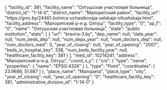 {
    "facility_id": 381,
    "facility_name": "Олтушская участковая больница",
    "district_id": "1-14-0",
    "district_name": "Малоритский район",
    "facility_url": "https:\/\/gmc.by\/24461-bolnica-uchastkovaja-selskaja-oltushskaja.html",
    "facility_address": "Малоритский р-н д. Олтуш",
    "facility_type": "0",
    "ap_1": "0",
    "name": "Олтушская участковая больница",
    "state": "public institution",
    "stats": [
        {
            "url": "kravira-3.by",
            "dep_name": null,
            "date_year": null,
            "num_beds_dep": null,
            "num_deps_year": null,
            "num_doctors_dep": null,
            "num_doctors_med": 0,
            "year_of_closing": null,
            "year_of_opening": "2007",
            "beds_in_hospital_key": 338,
            "num_beds_facility_year": null,
            "healthcare_facility_key": 381
        }
    ],
    "med_id": 10214241,
    "address": "Малоритский р-н д. Олтуш",
    "coord_x_y": {
        "crs": {
            "type": "name",
            "properties": {
                "name": "EPSG:4326"
            }
        },
        "type": "Point",
        "coordinates": [
            23.9686,
            51.687
        ]
    },
    "place_name": "Малорита",
    "place_type": "city",
    "year_of_closing": null,
    "year_of_opening": "0",
    "healthcare_facility_key": 381,
    "administrative_division_id": "1-14-0"
}